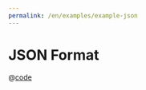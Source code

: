 ```yaml
---
permalink: /en/examples/example-json
---
```


# JSON Format

<script setup>
import ExampleJson from 'docs/examples/components/example-json.vue';
</script>

<ExampleJson />

@[code](./components/example-json.vue)